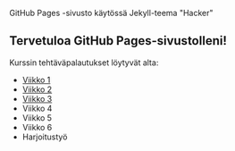 GitHub Pages -sivusto käytössä Jekyll-teema "Hacker"


## Tervetuloa GitHub Pages-sivustolleni!


Kurssin tehtäväpalautukset löytyvät alta:


- [Viikko 1](viikko1.html) 
- [Viikko 2](viikko2.md) 
- [Viikko 3](viikko3/index.html)
- Viikko 4
- Viikko 5
- Viikko 6
- Harjoitustyö
